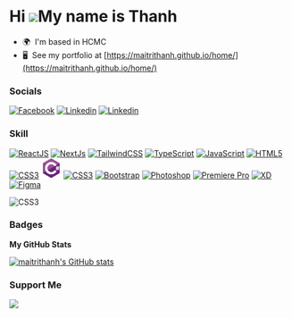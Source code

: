 # Hi ![](https://user-images.githubusercontent.com/18350557/176309783-0785949b-9127-417c-8b55-ab5a4333674e.gif)My name is Thanh

* 🌍  I'm based in HCMC
* 🖥️  See my portfolio at [https://maitrithanh.github.io/home/](https://maitrithanh.github.io/home/)

### Socials

<a href="https://facebook.com/BluMTT" target="_blank" rel="noreferrer"><img src="https://upload.wikimedia.org/wikipedia/commons/thumb/5/51/Facebook_f_logo_%282019%29.svg/2048px-Facebook_f_logo_%282019%29.svg.png" width="36" height="36" alt="Facebook" /></a>
<a href="https://linkedin.com/in/thanhdev" target="_blank" rel="noreferrer"><img src="https://upload.wikimedia.org/wikipedia/commons/thumb/c/ca/LinkedIn_logo_initials.png/768px-LinkedIn_logo_initials.png" width="36" height="36" alt="Linkedin" /></a>
<a href="https://www.youtube.com/channel/UCxtkn_esM8hVuhhvvhMdG5w" target="_blank" rel="noreferrer"><img src="https://cdn-icons-png.flaticon.com/512/1384/1384060.png" width="36" height="36" alt="Linkedin" /></a>

### Skill

<p align="left">
  <a href="https://reactjs.org/" target="_blank" rel="noreferrer"><img src="https://raw.githubusercontent.com/danielcranney/readme-generator/main/public/icons/skills/react-colored.svg" width="36" height="36" alt="ReactJS" /></a>
  <a href="https://nextjs.org/docs" target="_blank" rel="noreferrer"><img src="https://raw.githubusercontent.com/danielcranney/readme-generator/main/public/icons/skills/nextjs-colored.svg" width="36" height="36" alt="NextJs" /></a>
  <a href="https://tailwindcss.com/" target="_blank" rel="noreferrer"><img src="https://raw.githubusercontent.com/danielcranney/readme-generator/main/public/icons/skills/tailwindcss-colored.svg" width="36" height="36" alt="TailwindCSS" /></a>
  <a href="https://www.typescriptlang.org/" target="_blank"><img src="https://raw.githubusercontent.com/danielcranney/readme-generator/main/public/icons/skills/typescript-colored.svg" width="36" height="36" alt="TypeScript" /></a>
  <a href="https://developer.mozilla.org/en-US/docs/Web/JavaScript" target="_blank" rel="noreferrer"><img src="https://raw.githubusercontent.com/danielcranney/readme-generator/main/public/icons/skills/javascript-colored.svg" width="36" height="36" alt="JavaScript" /></a>
  <a href="https://developer.mozilla.org/en-US/docs/Glossary/HTML5" target="_blank" rel="noreferrer"><img src="https://raw.githubusercontent.com/danielcranney/readme-generator/main/public/icons/skills/html5-colored.svg" width="36" height="36" alt="HTML5" /></a>
  <a href="https://www.w3.org/TR/CSS/#css" target="_blank" rel="noreferrer"><img src="https://raw.githubusercontent.com/danielcranney/readme-generator/main/public/icons/skills/css3-colored.svg" width="36" height="36" alt="CSS3" /></a>
  <a href="https://www.w3schools.com/cs/index.php" target="_blank" rel="noreferrer"><img src="https://raw.githubusercontent.com/devicons/devicon/master/icons/csharp/csharp-original.svg" width="36" height="36" alt="CSS3" /></a>
  <a href="https://www.w3schools.com/sql/default.asp" target="_blank" rel="noreferrer"><img src="https://cdn-icons-png.flaticon.com/512/5968/5968364.png" width="36" height="36" alt="CSS3" /></a>
  <a href="https://getbootstrap.com/" target="_blank" rel="noreferrer"><img src="https://raw.githubusercontent.com/danielcranney/readme-generator/main/public/icons/skills/bootstrap-colored.svg" width="36" height="36" alt="Bootstrap" /></a>
  <a href="https://www.adobe.com/uk/products/photoshop.html" target="_blank" rel="noreferrer"><img src="https://raw.githubusercontent.com/danielcranney/readme-generator/main/public/icons/skills/photoshop-colored.svg" width="36" height="36" alt="Photoshop" /></a>
  <a href="https://www.adobe.com/uk/products/premiere.html" target="_blank" rel="noreferrer"><img src="https://raw.githubusercontent.com/danielcranney/readme-generator/main/public/icons/skills/premierepro-colored.svg" width="36" height="36" alt="Premiere Pro" /></a>
  <a href="https://www.adobe.com/uk/products/xd.html" target="_blank" rel="noreferrer"><img src="https://raw.githubusercontent.com/danielcranney/readme-generator/main/public/icons/skills/xd-colored.svg" width="36" height="36" alt="XD" /></a>
  <a href="https://www.figma.com/" target="_blank" rel="noreferrer"><img src="https://raw.githubusercontent.com/danielcranney/readme-generator/main/public/icons/skills/figma-colored.svg" width="36" height="36" alt="Figma" /></a>
</p>
<img src="https://media.tenor.com/VpZ2Nf5gdRYAAAAM/pc-banging.gif" width="150" height="150" alt="CSS3" />

### Badges

<b>My GitHub Stats</b>

<a href="http://www.github.com/maitrithanh"><img src="https://github-readme-stats.vercel.app/api?username=maitrithanh&show_icons=true&hide=&count_private=true&title_color=0891b2&text_color=ffffff&icon_color=0891b2&bg_color=1c1917&hide_border=true&show_icons=true" alt="maitrithanh's GitHub stats" /></a>

### Support Me

<a href="https://www.buymeacoffee.com/maitrithanh"><img src="https://cdn.buymeacoffee.com/buttons/v2/default-yellow.png" width="200" /></a>
